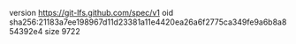 version https://git-lfs.github.com/spec/v1
oid sha256:21183a7ee198967d11d23381a11e4420ea26a6f2775ca349fe9a6b8a854392e4
size 9722
